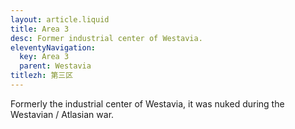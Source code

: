 ```yaml
---
layout: article.liquid
title: Area 3
desc: Former industrial center of Westavia.
eleventyNavigation:
  key: Area 3
  parent: Westavia
titlezh: 第三区
---
```


Formerly the industrial center of Westavia, it was nuked during the Westavian / Atlasian war.
